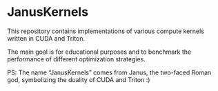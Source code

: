 # JanusKernels

This repository contains implementations of various compute kernels written in CUDA and Triton.

The main goal is for educational purposes and to benchmark the performance of different optimization strategies.



PS: The name “JanusKernels” comes from Janus, the two-faced Roman god, symbolizing the duality of CUDA and Triton :)
